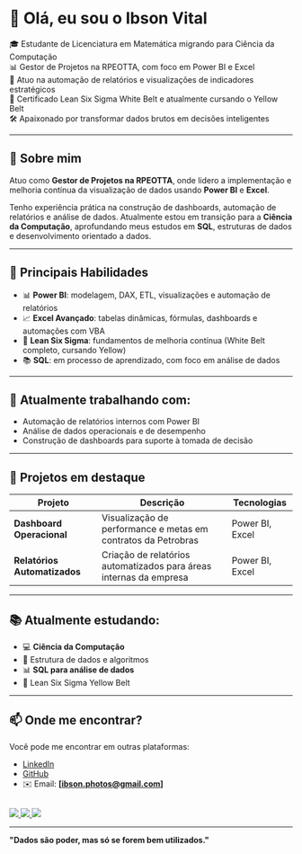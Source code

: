 # 👋 Olá, eu sou o Ibson Vital

🎓 Estudante de Licenciatura em Matemática migrando para Ciência da Computação  
📊 Gestor de Projetos na RPEOTTA, com foco em Power BI e Excel  
📁 Atuo na automação de relatórios e visualizações de indicadores estratégicos  
🧠 Certificado Lean Six Sigma White Belt e atualmente cursando o Yellow Belt  
🛠️ Apaixonado por transformar dados brutos em decisões inteligentes

---

## 🚀 Sobre mim

Atuo como **Gestor de Projetos na RPEOTTA**, onde lidero a implementação e melhoria contínua da visualização de dados usando **Power BI** e **Excel**.

Tenho experiência prática na construção de dashboards, automação de relatórios e análise de dados. Atualmente estou em transição para a **Ciência da Computação**, aprofundando meus estudos em **SQL**, estruturas de dados e desenvolvimento orientado a dados.

---

## 🧰 Principais Habilidades

- 📊 **Power BI**: modelagem, DAX, ETL, visualizações e automação de relatórios
- 📈 **Excel Avançado**: tabelas dinâmicas, fórmulas, dashboards e automações com VBA
- 🧠 **Lean Six Sigma**: fundamentos de melhoria contínua (White Belt completo, cursando Yellow)
- 📚 **SQL**: em processo de aprendizado, com foco em análise de dados

---

## 💼 Atualmente trabalhando com:

- Automação de relatórios internos com Power BI
- Análise de dados operacionais e de desempenho
- Construção de dashboards para suporte à tomada de decisão

---

## 📂 Projetos em destaque

| Projeto | Descrição | Tecnologias |
|--------|-----------|-------------|
| **Dashboard Operacional** | Visualização de performance e metas em contratos da Petrobras | Power BI, Excel |
| **Relatórios Automatizados** | Criação de relatórios automatizados para áreas internas da empresa | Power BI, Excel | Desenvolvimento de consultas e dashboards integrados a bases relacionais | Power BI |

---

## 📚 Atualmente estudando:

- 💻 **Ciência da Computação**
- 📘 Estrutura de dados e algoritmos
- 📊 **SQL para análise de dados**
- 🧠 Lean Six Sigma Yellow Belt

---

## 📫 Onde me encontrar?

Você pode me encontrar em outras plataformas:

- [LinkedIn](https://www.linkedin.com/in/ibson-vital)  
- [GitHub](https://github.com/ibsonvital)  
- ✉️ Email: **[ibson.photos@gmail.com]**

##
 
<div>
<a href="https://www.linkedin.com/in/ibson-vital-530540261/" target="_blank">
  <img src="https://img.shields.io/badge/LinkedIn-0077B5?style=for-the-badge&logo=linkedin&logoColor=white">
</a>
<a href="https://www.instagram.com/ibson_biersack/" target="_blank">
  <img src="https://img.shields.io/badge/Instagram-E4405F?style=for-the-badge&logo=instagram&logoColor=white">
</a>
<a href="mailto:ibson.photos@gmail.com" target="_blank">
  <img src="https://img.shields.io/badge/E--mail-D14836?style=for-the-badge&logo=gmail&logoColor=white">
</a>


---

**"Dados são poder, mas só se forem bem utilizados."**